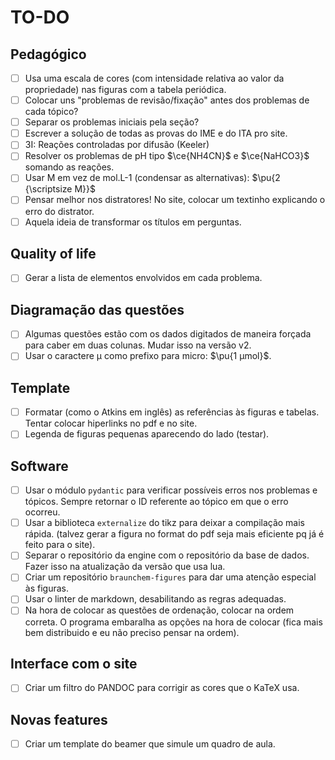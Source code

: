 # TO-DO

## Pedagógico

- [ ] Usa uma escala de cores (com intensidade relativa ao valor da propriedade) nas figuras com a tabela periódica.
- [ ] Colocar uns "problemas de revisão/fixação" antes dos problemas de cada tópico?
- [ ] Separar os problemas iniciais pela seção?
- [ ] Escrever a solução de todas as provas do IME e do ITA pro site.
- [ ] 3I: Reações controladas por difusão (Keeler)
- [ ] Resolver os problemas de pH tipo $\ce{NH4CN}$ e $\ce{NaHCO3}$ somando as reações.
- [ ] Usar M em vez de mol.L-1 (condensar as alternativas): $\pu{2 {\scriptsize M}}$
- [ ] Pensar melhor nos distratores! No site, colocar um textinho explicando o erro do distrator.
- [ ] Aquela ideia de transformar os títulos em perguntas.

## Quality of life

- [ ] Gerar a lista de elementos envolvidos em cada problema.

## Diagramação das questões

- [ ] Algumas questões estão com os dados digitados de maneira forçada para caber em duas colunas. Mudar isso na versão v2.
- [ ] Usar o caractere µ como prefixo para micro: $\pu{1 µmol}$.

## Template

- [ ] Formatar (como o Atkins em inglês) as referências às figuras e tabelas. Tentar colocar hiperlinks no pdf e no site.
- [ ] Legenda de figuras pequenas aparecendo do lado (testar).

## Software

- [ ] Usar o módulo `pydantic` para verificar possíveis erros nos problemas e tópicos. Sempre retornar o ID referente ao tópico em que o erro ocorreu.
- [ ] Usar a biblioteca `externalize` do tikz para deixar a compilação mais rápida. (talvez gerar a figura no format do pdf seja mais eficiente pq já é feito para o site).
- [ ] Separar o repositório da engine com o repositório da base de dados. Fazer isso na atualização da versão que usa lua.
- [ ] Criar um repositório `braunchem-figures` para dar uma atenção especial às figuras.
- [ ] Usar o linter de markdown, desabilitando as regras adequadas.
- [ ] Na hora de colocar as questões de ordenação, colocar na ordem correta. O programa embaralha as opções na hora de colocar (fica mais bem distribuido e eu não preciso pensar na ordem).

## Interface com o site

- [ ] Criar um filtro do PANDOC para corrigir as cores que o KaTeX usa.

## Novas features

- [ ] Criar um template do beamer que simule um quadro de aula.

